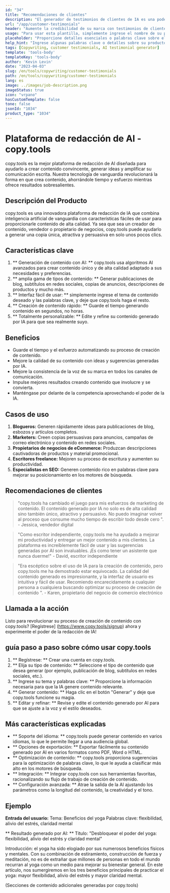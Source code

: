 ```yaml
---
id: "34"
title: "Recomendaciones de clientes"
description: "El generador de testimonios de clientes de IA es una poderosa herramienta impulsada por la IA que ayuda a crear testimonios de clientes realistas y atractivos para sus productos o servicios.  Ahorre tiempo y esfuerzo generando testimonios de sonido auténtico que resalten los beneficios y el valor de sus ofertas."
url: "/app/customer-testimonials"
header: "Aumente la credibilidad de su marca con testimonios de clientes generados por IA."
usage: "Para usar esta plantilla, simplemente ingrese el nombre de su producto o servicio, palabras clave o características clave, junto con cualquier nombre o ubicación de clientes que desee incluir.  Esta herramienta generará un testimonio de clientes convincente y atractivo en función de su aporte."
placeholder: "Proporcione detalles esenciales o palabras clave sobre el producto o servicio, p.  Nombre del producto como 'Mat de yoga', características clave como 'no deslizamiento', 'ecológico' o nombres y ubicaciones de clientes (opcional)."
help_hint: "Ingrese algunas palabras clave o detalles sobre su producto o servicio, y crearemos un testimonio de clientes convincente en función de su entrada.  Opcionalmente, también puede proporcionar nombres y ubicaciones de clientes."
tags: [Copywriting, customer testimonials, AI testimonial generator]
template: 'tools-body'
templateKey: 'tools-body'
author: 'Kevin Levin'
date: "2023-04-03"
slug: /en/tools/copywriting/customer-testimonials
path: /en/tools/copywriting/customer-testimonials
lang: es
image: ../images/job-description.png
imageStatus: true
icon: "vrpano"
hasCustomTemplate: false
tone: false
jsonId: "1034"
product_type: "1034"
---
```

# Plataforma de redacción de AI - copy.tools

copy.tools es la mejor plataforma de redacción de AI diseñada para ayudarlo a crear contenido convincente, generar ideas y amplificar su comunicación escrita.  Nuestra tecnología de vanguardia revolucionará la forma en que crea contenido, ahorrándole tiempo y esfuerzo mientras ofrece resultados sobresalientes.

## Descripción del Producto

copy.tools es una innovadora plataforma de redacción de IA que combina inteligencia artificial de vanguardia con características fáciles de usar para proporcionarle contenido de alta calidad.  Ya sea que sea un creador de contenido, vendedor o propietario de negocios, copy.tools puede ayudarlo a generar una copia única, atractiva y persuasiva en solo unos pocos clics.

## Características clave

1. ** Generación de contenido con AI: ** copy.tools usa algoritmos AI avanzados para crear contenido único y de alta calidad adaptado a sus necesidades y preferencias.
 2. ** amplia gama de tipos de contenido: ** Generar publicaciones de blog, subtítulos en redes sociales, copias de anuncios, descripciones de productos y mucho más.
 3. ** Interfaz fácil de usar: ** simplemente ingrese el tema de contenido deseado y las palabras clave, y deje que copy.tools haga el resto.
 4. ** Creación de contenido rápido: ** Guarde el tiempo generando contenido en segundos, no horas.
 5. ** Totalmente personalizable: ** Edite y refine su contenido generado por IA para que sea realmente suyo.

## Beneficios

- Guarde el tiempo y el esfuerzo automatizando su proceso de creación de contenido.
 - Mejore la calidad de su contenido con ideas y sugerencias generadas por IA.
 - Mejore la consistencia de la voz de su marca en todos los canales de comunicación.
 - Impulse mejores resultados creando contenido que involucre y se convierta.
 - Manténgase por delante de la competencia aprovechando el poder de la IA.

## Casos de uso

1. **Blogueros:** Generen rápidamente ideas para publicaciones de blog, esbozos y artículos completos.
2. **Marketers:** Creen copias persuasivas para anuncios, campañas de correo electrónico y contenido en redes sociales.
3. **Propietarios de negocios de eCommerce:** Produzcan descripciones cautivadoras de productos y material promocional.
4. **Escritores freelance:** Mejoren su proceso de escritura y aumenten su productividad.
5. **Especialistas en SEO:** Generen contenido rico en palabras clave para mejorar su posicionamiento en los motores de búsqueda.

## Recomendaciones de clientes

> "copy.tools ha cambiado el juego para mis esfuerzos de marketing de contenido. El contenido generado por IA no solo es de alta calidad sino también único, atractivo y persuasivo. No puedo imaginar volver al proceso que consume mucho tiempo  de escribir todo desde cero ".  - Jessica, vendedor digital

> "Como escritor independiente, copy.tools me ha ayudado a mejorar mi productividad y entregar un mejor contenido a mis clientes. La plataforma es increíblemente fácil de usar y las sugerencias generadas por AI son invaluables. ¡Es como tener un asistente que nunca duerme!"  - David, escritor independiente

> "Era escéptico sobre el uso de IA para la creación de contenido, pero copy.tools me ha demostrado estar equivocado. La calidad del contenido generado es impresionante, y la interfaz de usuario es intuitiva y fácil de usar. Recomiendo encarecidamente a cualquier persona a cualquiera  buscando optimizar su proceso de creación de contenido ".  - Karen, propietario del negocio de comercio electrónico

## Llamada a la acción

Listo para revolucionar su proceso de creación de contenido con copy.tools?  [Regístrese] (https://www.copy.tools/signup) ahora y experimente el poder de la redacción de IA!

## guía paso a paso sobre cómo usar copy.tools

1. ** Regístrese: ** Crear una cuenta en copy.tools.
 2. ** Elija su tipo de contenido: ** Seleccione el tipo de contenido que desea generar (por ejemplo, publicación de blog, subtítulos en redes sociales, etc.).
 3. ** Ingrese su tema y palabras clave: ** Proporcione la información necesaria para que la IA genere contenido relevante.
 4. ** Generar contenido: ** Haga clic en el botón "Generar" y deje que copy.tools funcione su magia.
 5. ** Editar y refinar: ** Revise y edite el contenido generado por AI para que se ajuste a la voz y el estilo deseados.

## Más características explicadas

- ** Soporte del idioma: ** copy.tools puede generar contenido en varios idiomas, lo que le permite llegar a una audiencia global.
 - ** Opciones de exportación: ** Exportar fácilmente su contenido generado por AI en varios formatos como PDF, Word o HTML.
 - ** Optimización de contenido: ** copy.tools proporciona sugerencias para la optimización de palabras clave, lo que le ayuda a clasificar más alto en los motores de búsqueda.
 - ** Integración: ** Integrar copy.tools con sus herramientas favoritas, racionalizando su flujo de trabajo de creación de contenido.
 - ** Configuración avanzada: ** Atrae la salida de la AI ajustando los parámetros como la longitud del contenido, la creatividad y el tono.

## Ejemplo

**Entrada del usuario:**
 Tema: Beneficios del yoga
 Palabras clave: flexibilidad, alivio del estrés, claridad mental

** Resultado generado por AI: **
 Título: "Desbloquear el poder del yoga: flexibilidad, alivio del estrés y claridad mental"

Introducción: el yoga ha sido elogiado por sus numerosos beneficios físicos y mentales.  Con su combinación de estiramiento, construcción de fuerza y ​​meditación, no es de extrañar que millones de personas en todo el mundo recurran al yoga como un medio para mejorar su bienestar general.  En este artículo, nos sumergiremos en los tres beneficios principales de practicar el yoga: mayor flexibilidad, alivio del estrés y mayor claridad mental.

(Secciones de contenido adicionales generadas por copy.tools)
